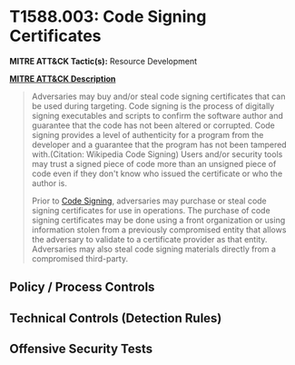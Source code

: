 # T1588.003: Code Signing Certificates
**MITRE ATT&CK Tactic(s):** Resource Development

**[MITRE ATT&CK Description](https://attack.mitre.org/techniques/T1588/003)**
<blockquote>Adversaries may buy and/or steal code signing certificates that can be used during targeting. Code signing is the process of digitally signing executables and scripts to confirm the software author and guarantee that the code has not been altered or corrupted. Code signing provides a level of authenticity for a program from the developer and a guarantee that the program has not been tampered with.(Citation: Wikipedia Code Signing) Users and/or security tools may trust a signed piece of code more than an unsigned piece of code even if they don't know who issued the certificate or who the author is.

Prior to [Code Signing](https://attack.mitre.org/techniques/T1553/002), adversaries may purchase or steal code signing certificates for use in operations. The purchase of code signing certificates may be done using a front organization or using information stolen from a previously compromised entity that allows the adversary to validate to a certificate provider as that entity. Adversaries may also steal code signing materials directly from a compromised third-party.</blockquote>
## Policy / Process Controls
## Technical Controls (Detection Rules)

## Offensive Security Tests
